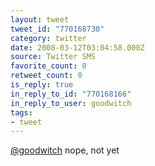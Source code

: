 ```yaml
---
layout: tweet
tweet_id: "770168730"
category: twitter
date: 2008-03-12T03:04:58.000Z
source: Twitter SMS
favorite_count: 0
retweet_count: 0
is_reply: true
in_reply_to_id: "770168166"
in_reply_to_user: goodwitch
tags:
- tweet
---
```


[@goodwitch](https://twitter.com/@goodwitch) nope, not yet
